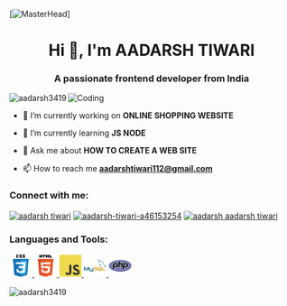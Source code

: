 [![MasterHead](https://jayamwebsolutions.com/images/website.gif)] 
<h1 align="center">Hi 👋, I'm AADARSH TIWARI</h1>
<h3 align="center">A passionate frontend developer from India</h3>
<img align="right" alt="Coding" width="400" src="https://cdn.dribbble.com/users/1162077/screenshots/3848914/programmer.gif">

<p align="left"> <img src="https://komarev.com/ghpvc/?username=aadarsh3419&label=Profile%20views&color=0e75b6&style=flat" alt="aadarsh3419" /> </p>

- 🔭 I’m currently working on **ONLINE SHOPPING WEBSITE**

- 🌱 I’m currently learning **JS NODE**

- 💬 Ask me about **HOW TO CREATE A WEB SITE**

- 📫 How to reach me **aadarshtiwari112@gmail.com**

<h3 align="left">Connect with me:</h3>
<p align="left">
<a href="https://twitter.com/aadarsh tiwari" target="blank"><img align="center" src="https://raw.githubusercontent.com/rahuldkjain/github-profile-readme-generator/master/src/images/icons/Social/twitter.svg" alt="aadarsh tiwari" height="30" width="40" /></a>
<a href="https://linkedin.com/in/aadarsh-tiwari-a46153254" target="blank"><img align="center" src="https://raw.githubusercontent.com/rahuldkjain/github-profile-readme-generator/master/src/images/icons/Social/linked-in-alt.svg" alt="aadarsh-tiwari-a46153254" height="30" width="40" /></a>
<a href="https://instagram.com/aadarsh aadarsh tiwari" target="blank"><img align="center" src="https://raw.githubusercontent.com/rahuldkjain/github-profile-readme-generator/master/src/images/icons/Social/instagram.svg" alt="aadarsh aadarsh tiwari" height="30" width="40" /></a>
</p>

<h3 align="left">Languages and Tools:</h3>
<p align="left"> <a href="https://www.w3schools.com/css/" target="_blank" rel="noreferrer"> <img src="https://raw.githubusercontent.com/devicons/devicon/master/icons/css3/css3-original-wordmark.svg" alt="css3" width="40" height="40"/> </a> <a href="https://www.w3.org/html/" target="_blank" rel="noreferrer"> <img src="https://raw.githubusercontent.com/devicons/devicon/master/icons/html5/html5-original-wordmark.svg" alt="html5" width="40" height="40"/> </a> <a href="https://developer.mozilla.org/en-US/docs/Web/JavaScript" target="_blank" rel="noreferrer"> <img src="https://raw.githubusercontent.com/devicons/devicon/master/icons/javascript/javascript-original.svg" alt="javascript" width="40" height="40"/> </a> <a href="https://www.mysql.com/" target="_blank" rel="noreferrer"> <img src="https://raw.githubusercontent.com/devicons/devicon/master/icons/mysql/mysql-original-wordmark.svg" alt="mysql" width="40" height="40"/> </a> <a href="https://www.php.net" target="_blank" rel="noreferrer"> <img src="https://raw.githubusercontent.com/devicons/devicon/master/icons/php/php-original.svg" alt="php" width="40" height="40"/> </a> </p>

<p><img align="center" src="https://github-readme-stats.vercel.app/api/top-langs?username=aadarsh3419&show_icons=true&locale=en&layout=compact" alt="aadarsh3419" /></p>
